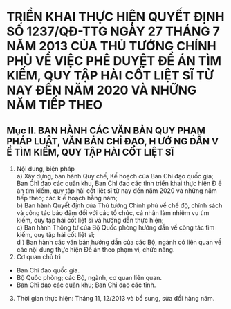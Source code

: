 # TRIỂN KHAI THỰC HIỆN QUYẾT ĐỊNH SỐ 1237/QĐ-TTG NGÀY 27 THÁNG 7 NĂM 2013 CỦA THỦ TƯỚNG CHÍNH PHỦ VỀ VIỆC PHÊ DUYỆT ĐỀ ÁN TÌM KIẾM, QUY TẬP HÀI CỐT LIỆT SĨ TỪ NAY ĐẾN NĂM 2020 VÀ NHỮNG NĂM TIẾP THEO

## Mục II. BAN HÀNH CÁC VĂN BẢN QUY PHẠM PHÁP LUẬT, VĂN BẢN CHỈ ĐẠO, H ƯỚ NG DẪN V Ề  TÌM KIẾM, QUY TẬP HÀI CỐT LIỆT SĨ  
1. Nội dung, biện pháp  
a) Xây dựng, ban hành Quy chế, Kế hoạch của Ban Chỉ đạo quốc gia; Ban Chỉ đạo các quân khu, Ban Chỉ đạo các tỉnh triển khai thực hiện Đ ề án tìm kiếm, quy tập hài cốt liệt sĩ từ nay đến năm 2020 và những năm tiếp theo; các k ế hoạch hằng năm;  
b) Ban hành Quyết định của Thủ tướng Chính phủ về chế độ, chính sách và công tác bảo đảm đối với các tổ chức, cá nhân làm nhiệm vụ tìm kiếm, quy tập hài cốt liệt sĩ và hướng dẫn thực hiện;  
c) Ban hành Thông tư của Bộ Quốc phòng hướng dẫn về công tác tìm kiếm, quy tập hài cốt liệt sĩ;  
d ) Ban hành các văn bản hướng dẫn của các Bộ, ngành có liên quan về các nội dung thực hiện Đề án theo phạm vi, chức năng.  
2. Cơ quan chủ trì  
- Ban Chỉ đạo quốc gia.  
- Bộ Quốc phòng; các Bộ, ngành, cơ quan liên quan.  
- Ban Chỉ đạo các quân khu; Ban Chỉ đạo các tỉnh.  
3. Thời gian thực hiện: Tháng 11, 12/2013 và bổ sung, sửa đổi hàng năm.